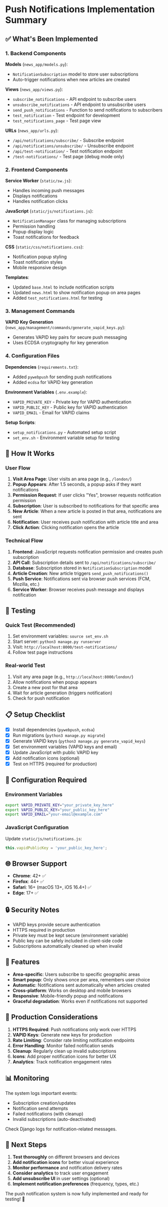 # Push Notifications Implementation Summary

## ✅ What's Been Implemented

### 1. Backend Components

**Models** (`news_app/models.py`):
- `NotificationSubscription` model to store user subscriptions
- Auto-trigger notifications when new articles are created

**Views** (`news_app/views.py`):
- `subscribe_notifications` - API endpoint to subscribe users
- `unsubscribe_notifications` - API endpoint to unsubscribe users  
- `send_push_notifications` - Function to send notifications to subscribers
- `test_notification` - Test endpoint for development
- `test_notifications_page` - Test page view

**URLs** (`news_app/urls.py`):
- `/api/notifications/subscribe/` - Subscribe endpoint
- `/api/notifications/unsubscribe/` - Unsubscribe endpoint
- `/api/test-notification/` - Test notification endpoint
- `/test-notifications/` - Test page (debug mode only)

### 2. Frontend Components

**Service Worker** (`static/sw.js`):
- Handles incoming push messages
- Displays notifications
- Handles notification clicks

**JavaScript** (`static/js/notifications.js`):
- `NotificationManager` class for managing subscriptions
- Permission handling
- Popup display logic
- Toast notifications for feedback

**CSS** (`static/css/notifications.css`):
- Notification popup styling
- Toast notification styles
- Mobile responsive design

**Templates**:
- Updated `base.html` to include notification scripts
- Updated `news.html` to show notification popup on area pages
- Added `test_notifications.html` for testing

### 3. Management Commands

**VAPID Key Generation** (`news_app/management/commands/generate_vapid_keys.py`):
- Generates VAPID key pairs for secure push messaging
- Uses ECDSA cryptography for key generation

### 4. Configuration Files

**Dependencies** (`requirements.txt`):
- Added `pywebpush` for sending push notifications
- Added `ecdsa` for VAPID key generation

**Environment Variables** (`.env.example`):
- `VAPID_PRIVATE_KEY` - Private key for VAPID authentication
- `VAPID_PUBLIC_KEY` - Public key for VAPID authentication  
- `VAPID_EMAIL` - Email for VAPID claims

**Setup Scripts**:
- `setup_notifications.py` - Automated setup script
- `set_env.sh` - Environment variable setup for testing

## 🚀 How It Works

### User Flow
1. **Visit Area Page**: User visits an area page (e.g., `/london/`)
2. **Popup Appears**: After 1.5 seconds, a popup asks if they want notifications
3. **Permission Request**: If user clicks "Yes", browser requests notification permission
4. **Subscription**: User is subscribed to notifications for that specific area
5. **New Article**: When a new article is posted in that area, notifications are sent
6. **Notification**: User receives push notification with article title and area
7. **Click Action**: Clicking notification opens the article

### Technical Flow
1. **Frontend**: JavaScript requests notification permission and creates push subscription
2. **API Call**: Subscription details sent to `/api/notifications/subscribe/`
3. **Database**: Subscription stored in `NotificationSubscription` model
4. **Article Creation**: New article triggers `send_push_notifications()`
5. **Push Service**: Notifications sent via browser push services (FCM, Mozilla, etc.)
6. **Service Worker**: Browser receives push message and displays notification

## 🧪 Testing

### Quick Test (Recommended)
1. Set environment variables: `source set_env.sh`
2. Start server: `python3 manage.py runserver`
3. Visit: `http://localhost:8000/test-notifications/`
4. Follow test page instructions

### Real-world Test
1. Visit any area page (e.g., `http://localhost:8000/london/`)
2. Allow notifications when popup appears
3. Create a new post for that area
4. Wait for article generation (triggers notification)
5. Check for push notification

## 📋 Setup Checklist

- [x] Install dependencies (`pywebpush`, `ecdsa`)
- [x] Run migrations (`python3 manage.py migrate`)
- [x] Generate VAPID keys (`python3 manage.py generate_vapid_keys`)
- [x] Set environment variables (VAPID keys and email)
- [x] Update JavaScript with public VAPID key
- [x] Add notification icons (optional)
- [x] Test on HTTPS (required for production)

## 🔧 Configuration Required

### Environment Variables
```bash
export VAPID_PRIVATE_KEY="your_private_key_here"
export VAPID_PUBLIC_KEY="your_public_key_here"  
export VAPID_EMAIL="your-email@example.com"
```

### JavaScript Configuration
Update `static/js/notifications.js`:
```javascript
this.vapidPublicKey = 'your_public_key_here';
```

## 🌐 Browser Support

- **Chrome**: 42+ ✅
- **Firefox**: 44+ ✅  
- **Safari**: 16+ (macOS 13+, iOS 16.4+) ✅
- **Edge**: 17+ ✅

## 🔒 Security Notes

- VAPID keys provide secure authentication
- HTTPS required in production
- Private key must be kept secure (environment variable)
- Public key can be safely included in client-side code
- Subscriptions automatically cleaned up when invalid

## 📱 Features

- **Area-specific**: Users subscribe to specific geographic areas
- **Smart popup**: Only shows once per area, remembers user choice
- **Automatic**: Notifications sent automatically when articles created
- **Cross-platform**: Works on desktop and mobile browsers
- **Responsive**: Mobile-friendly popup and notifications
- **Graceful degradation**: Works even if notifications not supported

## 🚨 Production Considerations

1. **HTTPS Required**: Push notifications only work over HTTPS
2. **VAPID Keys**: Generate new keys for production
3. **Rate Limiting**: Consider rate limiting notification endpoints
4. **Error Handling**: Monitor failed notification sends
5. **Cleanup**: Regularly clean up invalid subscriptions
6. **Icons**: Add proper notification icons for better UX
7. **Analytics**: Track notification engagement rates

## 📊 Monitoring

The system logs important events:
- Subscription creation/updates
- Notification send attempts
- Failed notifications (with cleanup)
- Invalid subscriptions (auto-deactivated)

Check Django logs for notification-related messages.

## 🎯 Next Steps

1. **Test thoroughly** on different browsers and devices
2. **Add notification icons** for better visual experience
3. **Monitor performance** and notification delivery rates
4. **Consider analytics** to track user engagement
5. **Add unsubscribe UI** in user settings (optional)
6. **Implement notification preferences** (frequency, types, etc.)

The push notification system is now fully implemented and ready for testing! 🎉